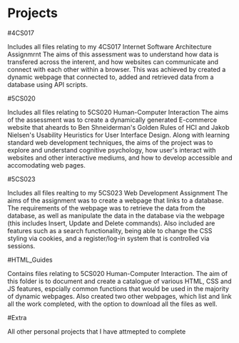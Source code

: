 # Projects

#4CS017

Includes all files relating to my 4CS017 Internet Software Architecture Assignmrnt
The aims of this assessment was to understand how data is transfered across the interent, and how websites can communicate and connect with each other within a browser. This was achieved by created a dynamic webpage that connected to, added and retrieved data from a database using API scripts.




#5CS020

Includes all files relating to 5CS020 Human-Computer Interaction
The aims of the assessment was to create a dynamically generated E-commerce website that aheards to Ben Shneiderman's Golden Rules of HCI and Jakob Nielsen's Usability Heuristics for User Interface Design. Along with learning standard web development techniques, the aims of the project was to explore and understand cognitive psychology, how user's interact with websites and other interactive mediums, and how to develop accessible and accomodating web pages.




#5CS023

Includes all files realting to my 5CS023 Web Development Assignment
The aims of the assignment was to create a webpage that links to a database. The requirements of the webpage was to retrieve the data from the database, as well as manipulate the data in the database via the webpage (this includes Insert, Update and Delete commands).
Also included are features such as a search functionality, being able to change the CSS styling via cookies, and a register/log-in system that is controlled via sessions.




#HTML_Guides

Contains files relating to 5CS020 Human-Computer Interaction.
The aim of this folder is to document and create a catalogue of various HTML, CSS and JS features, espcially common functions that would be used in the majority of dynamic webpages.
Also created two other webpages, which list and link all the work completed, with the option to download all the files as well.




#Extra

All other personal projects that I have attmepted to complete
